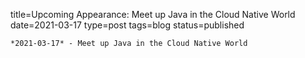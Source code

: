 
title=Upcoming Appearance: Meet up Java in the Cloud Native World
date=2021-03-17
type=post
tags=blog
status=published
~~~~~~
*2021-03-17* - Meet up Java in the Cloud Native World
            